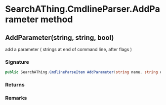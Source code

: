# SearchAThing.CmdlineParser.AddParameter method
## AddParameter(string, string, bool)
add a parameter ( strings at end of command line, after flags )

### Signature
```csharp
public SearchAThing.CmdlineParseItem AddParameter(string name, string description, bool mandatory = True)
```
### Returns

### Remarks

